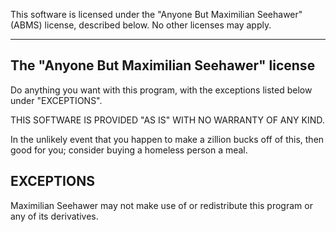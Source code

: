 This software is licensed under the "Anyone But Maximilian Seehawer"
(ABMS) license, described below. No other licenses may apply.


--------------------------------------------
The "Anyone But Maximilian Seehawer" license
--------------------------------------------

Do anything you want with this program, with the exceptions listed
below under "EXCEPTIONS".

THIS SOFTWARE IS PROVIDED "AS IS" WITH NO WARRANTY OF ANY KIND.

In the unlikely event that you happen to make a zillion bucks off of
this, then good for you; consider buying a homeless person a meal.


EXCEPTIONS
----------

Maximilian Seehawer may not make use of or
redistribute this program or any of its derivatives.
